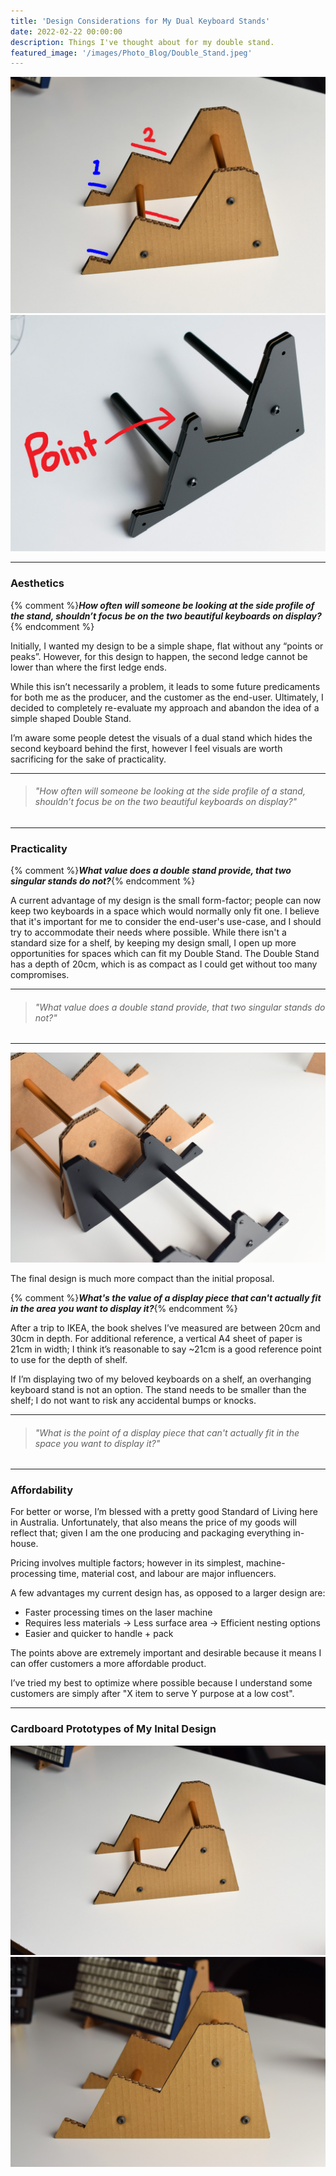 ```yaml
---
title: 'Design Considerations for My Dual Keyboard Stands'
date: 2022-02-22 00:00:00
description: Things I've thought about for my double stand.
featured_image: '/images/Photo_Blog/Double_Stand.jpeg'
---
```


<div class="gallery" data-columns="2">
	<img src="/images/Photo_Blog/Ledge.jpg">
	<img src="/images/Photo_Blog/Point.jpg">
</div>

---

### Aesthetics
{% comment %}**_How often will someone be looking at the side profile of the stand, shouldn’t focus be on the two beautiful keyboards on display?_** {% endcomment %}

Initially, I wanted my design to be a simple shape, flat without any “points or peaks”. However, for this design to happen, the second ledge cannot be lower than where the first ledge ends. 

While this isn’t necessarily a problem, it leads to some future predicaments for both me as the producer, and the customer as the end-user. Ultimately, I decided to completely re-evaluate my approach and abandon the idea of a simple shaped Double Stand. 

I’m aware some people detest the visuals of a dual stand which hides the second keyboard behind the first, however I feel visuals are worth sacrificing for the sake of practicality. 

---

>###### _"How often will someone be looking at the side profile of a stand, shouldn’t focus be on the two beautiful keyboards on display?"_

---

### Practicality
{% comment %}**_What value does a double stand provide, that two singular stands do not?_**{% endcomment %}

A current advantage of my design is the small form-factor; people can now keep two keyboards in a space which would normally only fit one. I believe that it's important for me to consider the end-user's use-case, and I should try to accommodate their needs where possible. While there isn't a standard size for a shelf, by keeping my design small, I open up more opportunities for spaces which can fit my Double Stand. The Double Stand has a depth of 20cm, which is as compact as I could get without too many compromises. 

---

>###### "_What value does a double stand provide, that two singular stands do not?"_

---

<div class="gallery2" data-columns="1">
<img src="/images/Photo_Blog/Double_Stand_C.jpeg">
<p>The final design is much more compact than the initial proposal.</p>
</div>

{% comment %}**_What's the value of a display piece that can't actually fit in the area you want to display it?_**{% endcomment %}

After a trip to IKEA, the book shelves I’ve measured are between 20cm and 30cm in depth. For additional reference, a vertical A4 sheet of paper is 21cm in width; I think it’s reasonable to say ~21cm is a good reference point to use for the depth of shelf. 

If I’m displaying two of my beloved keyboards on a shelf, an overhanging keyboard stand is not an option. The stand needs to be smaller than the shelf; I do not want to risk any accidental bumps or knocks.

---

>###### "_What is the point of a display piece that can't actually fit in the space you want to display it?"_

---

### Affordability

For better or worse, I’m blessed with a pretty good Standard of Living here in Australia. Unfortunately, that also means the price of my goods will reflect that; given I am the one producing and packaging everything in-house. 

Pricing involves multiple factors; however in its simplest, machine-processing time, material cost, and labour are major influencers. 

A few advantages my current design has, as opposed to a larger design are:

* Faster processing times on the laser machine 
* Requires less materials -> Less surface area -> Efficient nesting options
* Easier and quicker to handle + pack

The points above are extremely important and desirable because it means I can offer customers a more affordable product.

I’ve tried my best to optimize where possible because I understand some customers are simply after "X item to serve Y purpose at a low cost". 
					
---
### Cardboard Prototypes of My Inital Design ###

<div class="gallery" data-columns="2">
	<img src="/images/Photo_Blog/Double_Stand_A.jpeg">
	<img src="/images/Photo_Blog/Double_Stand_D.jpeg">
</div>
